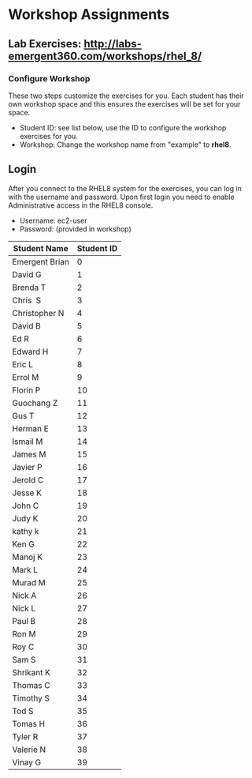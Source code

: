 # Workshop Assignments
## Lab Exercises: http://labs-emergent360.com/workshops/rhel_8/
### Configure Workshop
These two steps customize the exercises for you. Each student has their own workshop space and this ensures the exercises will be set for your space.
- Student ID: see list below, use the ID to configure the workshop exercises for you.
- Workshop: Change the workshop name from "example" to **rhel8**.

## Login
After you connect to the RHEL8 system for the exercises, you can log in with the username and password. Upon first login you need to enable Administrative access in the RHEL8 console.
- Username: ec2-user
- Password: (provided in workshop)

| Student Name | Student ID |
|------------ | ---------------|
| Emergent Brian | 0 |
|	David	G	|	1	|
|	Brenda	T	|	2	|
|	Chris 	S	|	3	|
|	Christopher	N	|	4	|
|	David	B	|	5	|
|	Ed	R	|	6	|
|	Edward	H	|	7	|
|	Eric	L	|	8	|
|	Errol	M	|	9	|
|	Florin	P	|	10	|
|	Guochang	Z	|	11	|
|	Gus	T	|	12	|
|	Herman	E	|	13	|
|	Ismail	M	|	14	|
|	James	M	|	15	|
|	Javier	P	|	16	|
|	Jerold	C	|	17	|
|	Jesse	K	|	18	|
|	John	C	|	19	|
|	Judy	K	|	20	|
|	kathy	k	|	21	|
|	Ken	G	|	22	|
|	Manoj	K	|	23	|
|	Mark	L	|	24	|
|	Murad	M	|	25	|
|	Nick	A	|	26	|
|	Nick	L	|	27	|
|	Paul	B	|	28	|
|	Ron	M	|	29	|
|	Roy	C	|	30	|
|	Sam	S	|	31	|
|	Shrikant	K	|	32	|
|	Thomas	C	|	33	|
|	Timothy	S	|	34	|
|	Tod	S	|	35	|
|	Tomas	H	|	36	|
|	Tyler	R	|	37	|
|	Valerie	N	|	38	|
|	Vinay	G	|	39	|
